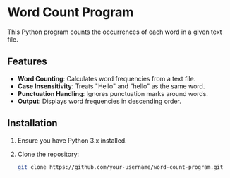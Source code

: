 # Word Count Program

This Python program counts the occurrences of each word in a given text file.

## Features

- **Word Counting**: Calculates word frequencies from a text file.
- **Case Insensitivity**: Treats "Hello" and "hello" as the same word.
- **Punctuation Handling**: Ignores punctuation marks around words.
- **Output**: Displays word frequencies in descending order.

## Installation

1. Ensure you have Python 3.x installed.
2. Clone the repository:

   ```bash
   git clone https://github.com/your-username/word-count-program.git
